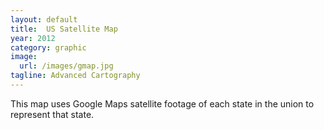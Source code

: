 ```yaml
---
layout: default
title:  US Satellite Map
year: 2012
category: graphic
image:
  url: /images/gmap.jpg
tagline: Advanced Cartography
---
```

This map uses Google Maps satellite footage of each state in the union to represent that state.
